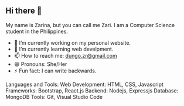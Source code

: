 ## Hi there 👋

My name is Zarina, but you can call me Zari. I am a Computer Science student in the Philippines.


- 🔭 I’m currently working on my personal website.
- 🌱 I’m currently learning web develpment.
- 📫 How to reach me: dungo.zr@gmail.com
- 😄 Pronouns: She/Her
- ⚡ Fun fact: I can write backwards.

Languages and Tools:
Web Development: HTML, CSS, Javascript
Frameworks: Bootstrap, React.js
Backend: Nodejs, Expressjs
Database: MongoDB
Tools: Git, Visual Studio Code
